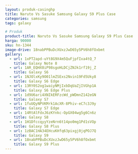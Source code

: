 ```yaml
---
layout: produk-casinghp
title: Naruto Vs Sasuke Samsung Galaxy S9 Plus Case
categories: samsung
tags: galaxy

# Produk
product-title: Naruto Vs Sasuke Samsung Galaxy S9 Plus Case
harga: 90000
sku: hn-1344
image-drive: 18nabPPBuDcXUxzJwD65y5PV6h8fOxbmt
gallery:
  - url: 1xPT2apd-uYt8G9X4m5QuFjpfIxa4tQ_7
    title: Galaxy Note 8
  - url: 1AR_EQHX0iP98sgoHLDCjZNJk1rf19j_Z
    title: Galaxy S6
  - url: 1NJOlxKy9O01lmZSExs2Nvin19Fd5Uky8
    title: Galaxy S6 Edge
  - url: 13RY0S2og1waiyNMjIxbDqUaZjIVGhp1A
    title: Galaxy S6 Edge Plus
  - url: 1d9U6ari4XNIkERFzcWd_pWDmnZ142eGN
    title: Galaxy S7
  - url: 1fuUQyNPVKMrk1AcXR-8Phiv-eC7c3J9y
    title: Galaxy S7 Edge
  - url: 14RtAlFdxJ6zKYnkc-OpGX04wg5g6Cn6z
    title: Galaxy S8
  - url: 1H1DfccqyyYzeNrn6t14po0mg1Pd1sVOp
    title: Galaxy S8 Plus
  - url: 1zBAC1HA34EHcuKHfq63pixgj0jqPOJ7Q
    title: Galaxy S9
  - url: 18nabPPBuDcXUxzJwD65y5PV6h8fOxbmt
    title: Galaxy S9 Plus
---
```

